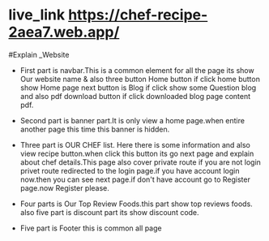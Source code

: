 # live_link https://chef-recipe-2aea7.web.app/

 #Explain _Website
 -  First part is navbar.This is a common element for all the page its show Our website name & also three button Home button if click home button show Home page next button is Blog if click show some Question blog and also pdf download button if click downloaded blog page content pdf.


- Second part is banner part.It is only view a home page.when entire another page this time this banner is hidden.


- Three part is OUR CHEF list. Here there is some information and also view recipe button.when click this button its go next page and explain about chef details.This page also cover private route if you are  not login privet route redirected to the login page.if you have account login now.then you can see next page.if don't have account go to Register page.now Register please.


- Four parts is Our Top Review Foods.this part show top reviews foods. also five part is discount part its show discount code.


- Five part is Footer this is common all page